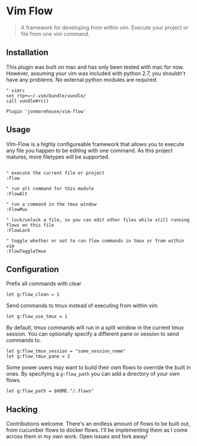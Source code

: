 # Vim Flow
> A framework for developing from within vim. Execute your project or file from one vim command. 

## Installation

This plugin was built on mac and has only been tested with mac for now. However, assuming your vim was included with python 2.7, you shouldn't have any problems. No external python modules are required.

~~~ vim
" vimrc
set rtp+=~/.vim/bundle/vundle/
call vundle#rc()

Plugin 'jonmorehouse/vim-flow'
~~~

## Usage

Vim-Flow is a highly configureable framework that allows you to execute any file you happen to be editing with one command. As this project matures, more filetypes will be supported.

~~~ vim

" execute the current file or project
:Flow

" run alt command for this module
:FlowAlt

" run a command in the tmux window
:FlowMux

" lock/unlock a file, so you can edit other files while still running flows on this file
:FlowLock

" toggle whether or not to run flow commands in tmux or from within vim
:FlowToggleTmux
~~~

## Configuration

Prefix all commands with clear
~~~ vim
let g:flow_clean = 1
~~~

Send commands to tmux instead of executing from within vim
~~~ vim
let g:flow_use_tmux = 1
~~~

By default, tmux commands will run in a split window in the current tmux session. You can optionally specify a different pane or session to send commands to.
~~~ vim
let g:flow_tmux_session = "some_session_name"
let g:flow_tmux_pane = 2
~~~

Some power users may want to build their own flows to override the built in ones. By specifying a `g:flow_path` you can add a directory of your own flows.
~~~ vim
let g:flow_path = $HOME."/.flows"
~~~

## Hacking

Contributions welcome. There's an endless amount of flows to be built out, from cucumber flows to docker flows. I'll be implementing them as I come across them in my own work. Open issues and fork away!


